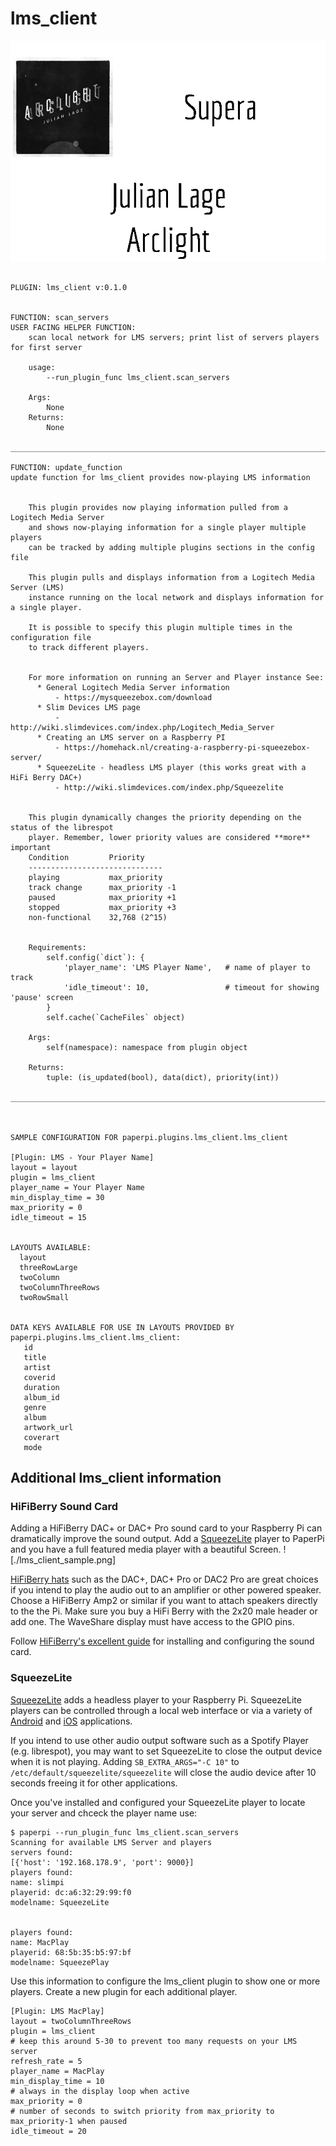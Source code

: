 # lms_client
![sample image for plugin lms_client](./lms_client_sample.png)
```
 
PLUGIN: lms_client v:0.1.0

 
FUNCTION: scan_servers
USER FACING HELPER FUNCTION:
    scan local network for LMS servers; print list of servers players for first server
    
    usage:
        --run_plugin_func lms_client.scan_servers
        
    Args:
        None
    Returns:
        None
    
___________________________________________________________________________
 
FUNCTION: update_function
update function for lms_client provides now-playing LMS information
    
    
    This plugin provides now playing information pulled from a Logitech Media Server 
    and shows now-playing information for a single player multiple players 
    can be tracked by adding multiple plugins sections in the config file
    
    This plugin pulls and displays information from a Logitech Media Server (LMS)
    instance running on the local network and displays information for a single player.
    
    It is possible to specify this plugin multiple times in the configuration file
    to track different players.
    
    
    For more information on running an Server and Player instance See:
      * General Logitech Media Server information
          - https://mysqueezebox.com/download
      * Slim Devices LMS page
          - http://wiki.slimdevices.com/index.php/Logitech_Media_Server
      * Creating an LMS server on a Raspberry PI
          - https://homehack.nl/creating-a-raspberry-pi-squeezebox-server/
      * SqueezeLite - headless LMS player (this works great with a HiFi Berry DAC+)
          - http://wiki.slimdevices.com/index.php/Squeezelite
      
    
    This plugin dynamically changes the priority depending on the status of the librespot
    player. Remember, lower priority values are considered **more** important
    Condition         Priority
    ------------------------------
    playing           max_priority
    track change      max_priority -1
    paused            max_priority +1
    stopped           max_priority +3
    non-functional    32,768 (2^15)


    Requirements:
        self.config(`dict`): {
            'player_name': 'LMS Player Name',   # name of player to track
            'idle_timeout': 10,                 # timeout for showing 'pause' screen 
        }
        self.cache(`CacheFiles` object)
            
    Args:
        self(namespace): namespace from plugin object
        
    Returns:
        tuple: (is_updated(bool), data(dict), priority(int))
    
___________________________________________________________________________
 
 

SAMPLE CONFIGURATION FOR paperpi.plugins.lms_client.lms_client

[Plugin: LMS - Your Player Name]
layout = layout
plugin = lms_client
player_name = Your Player Name
min_display_time = 30
max_priority = 0
idle_timeout = 15

 
LAYOUTS AVAILABLE:
  layout
  threeRowLarge
  twoColumn
  twoColumnThreeRows
  twoRowSmall
 

DATA KEYS AVAILABLE FOR USE IN LAYOUTS PROVIDED BY paperpi.plugins.lms_client.lms_client:
   id
   title
   artist
   coverid
   duration
   album_id
   genre
   album
   artwork_url
   coverart
   mode
```

## Additional lms_client information
### HiFiBerry Sound Card
Adding a HiFiBerry DAC+ or DAC+ Pro sound card to your Raspberry Pi can dramatically improve the sound output. Add a [SqueezeLite](#squeezelite) player to PaperPi and you have a full featured media player with a beautiful Screen.
![./lms_client_sample.png]

[HiFiBerry hats](https://www.hifiberry.com/shop/#boards) such as the DAC+, DAC+ Pro or DAC2 Pro are great choices if you intend to play the audio out to an amplifier or other powered speaker. Choose a HiFiBerry Amp2 or similar if you want to attach speakers directly to the the Pi. Make sure you buy a HiFi Berry with the 2x20 male header or add one. The WaveShare display must have access to the GPIO pins.

Follow [HiFiBerry's excellent guide](https://www.hifiberry.com/docs/software/configuring-linux-3-18-x/) for installing and configuring the sound card.


<a Name="squeezelite"></a>
### SqueezeLite
[SqueezeLite](http://wiki.slimdevices.com/index.php/Squeezelite) adds a headless player to your Raspberry Pi. SqueezeLite players can be controlled through a local web interface or via a variety of [Android](https://play.google.com/store/search?q=squeezebox) and [iOS](https://www.apple.com/nl/search/squeezebox?src=globalnav) applications. 

If you intend to use other audio output software such as a Spotify Player (e.g. librespot), you may want to set SqueezeLite to close the output device when it is not playing. Adding `SB_EXTRA_ARGS="-C 10"` to `/etc/default/squeezelite/squeezelite` will close the audio device after 10 seconds freeing it for other applications.

Once you've installed and configured your SqueezeLite player to locate your server and chceck the player name use:

```
$ paperpi --run_plugin_func lms_client.scan_servers
Scanning for available LMS Server and players
servers found:
[{'host': '192.168.178.9', 'port': 9000}]
players found:
name: slimpi
playerid: dc:a6:32:29:99:f0
modelname: SqueezeLite


players found:
name: MacPlay
playerid: 68:5b:35:b5:97:bf
modelname: SqueezePlay
```

Use this information to configure the lms_client plugin to show one or more players. Create a new plugin for each additional player.
```
[Plugin: LMS MacPlay]
layout = twoColumnThreeRows
plugin = lms_client
# keep this around 5-30 to prevent too many requests on your LMS server
refresh_rate = 5
player_name = MacPlay
min_display_time = 10
# always in the display loop when active
max_priority = 0
# number of seconds to switch priority from max_priority to max_priority-1 when paused
idle_timeout = 20
```

